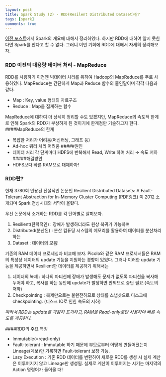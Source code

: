 ```yaml
---
layout: post
title: Spark Study (2) - RDD(Resilent Distributed Dataset)란?
tags: [spark]
comments: true
---
```


[이전 포스트](https://fluxus-dev.github.io/2019-03-26-spark1/)에서 Spark의 개요에 대해서 정리하였다.
하지만 RDD에 대하여 알지 못한다면 Spark를 안다고 할 수 없다.
그러니 이번 기회에 RDD에 대해서 자세히 정리해보자.

### RDD 이전의 대용량 데이터 처리 - MapReduce
RDD를 사용하기 이전엔 빅데이터 처리를 위하여 Hadoop의 MapReduce를 주로 사용하였다.
MapReduce는 간단하게 Map과 Reduce 함수의 줄인말이며 각각 다음과 같다.
- Map : Key, value 형태의 자료구조
- Reduce : Map을 집계하는 함수

MapReduce에 대하여 더 상세히 정리할 수도 있겠지만, MapReduce의 속도적 한계로 인해 Spark의 RDD가 부상하게 된 것이기에 한계점만 기술하고자 한다.
####MapReduce의 한계
- 복잡한 처리가 어려움(머신러닝, 그래프 등)
- Ad-hoc 쿼리 처리 어려움
#####원인
- 데이터 처리 각 단계마다 HDFS에 반복해서 Read, Write 하여 처리 → 속도 저하
#####해결방안
- HDFS보다 빠른 RAM으로 대체하자!

### RDD란?
현재 3780회 인용된 전설적인 논문인 
Resilient Distributed Datasets: A Fault-Tolerant Abstraction for In-Memory Cluster Computing 
([PDF링크](https://www.usenix.org/system/files/conference/nsdi12/nsdi12-final138.pdf))
이 2012 소개되며 Spark 전성시대의 서막이 올랐다.

우선 논문에서 소개하는 RDD를 각 단어별로 살펴보자.
 1. Resilient(탄력적인) : 장애가 발생하더라도 원상 복귀가 가능하며
 2. Distributed(분산된) : 분산 컴퓨팅 시스템의 메모리를 활용하여 데이터를 분산처리하는
 3. Dataset : 데이터의 모음!
 
 기존의 RAM 데이터 프로세싱과 비교해 보자.
 Picolo와 같은 RAM 프로세서들은 RAM의 특성상 데이터의 update 기능을 지원하는 경향이 있었다.
 그러나 이러한 update 기능을 제공하면서 Resilient한 데이터를 제공하기 위해서는
 1. 데이터의 복제 : 하나의 파티션에 장애가 발생해도 문제가 없도록 파티션을 복사해 두어야 하고, 복사를 하는 동안에 update가 발생하면 안되므로 중단 필요.(속도의 저하)
 2. Checkpointing : 복제만으로는 불완전하므로 상태를 스냅샷으로 디스크에 checkpointing. (디스크 IO로 인한 속도의 저하)
 
 *따라서 RDD는 update를 과감히 포기하고, RAM을 Read-only로만 사용하여 빠른 속도를 제공한다.*
 
 ####RDD의 주요 특징
 - Immutable(=read-only)
 - Fault-tolerant : Immutable 하기 때문에 부모로부터 어떻게 만들어졌는지 Lineage(계보)만 기록하면 Fault-tolerant 보장 가능.
 - Lazy Execution : 기존 RDD 데이터를 변환하여 새로운 RDD를 생성 시 실제 계산은 이루어지지 않고 Lineage만 생성됨. 실제로 계산이 이루어지는 시기는 마지막의 Action 명령어가 들어올 때!
 